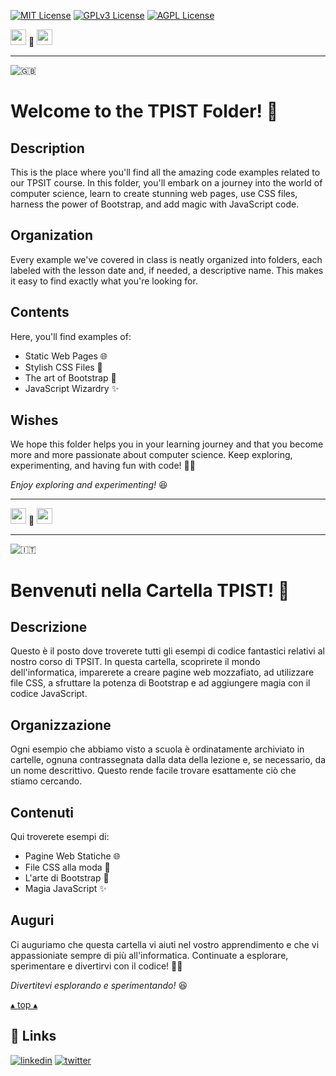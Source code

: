 [![MIT License](https://img.shields.io/badge/License-MIT-green.svg)](https://choosealicense.com/licenses/mit/)
[![GPLv3 License](https://img.shields.io/badge/License-GPL%20v3-yellow.svg)](https://opensource.org/licenses/)
[![AGPL License](https://img.shields.io/badge/license-AGPL-blue.svg)](http://www.gnu.org/licenses/agpl-3.0)

<a name="TOP"></a>

<a href="#IT"><img style="height:25px" src="https://em-content.zobj.net/thumbs/60/whatsapp/352/flag-italy_1f1ee-1f1f9.png" /></a>
🤍
<a href="#EN"><img style="height:25px" src="https://em-content.zobj.net/thumbs/60/whatsapp/352/flag-united-kingdom_1f1ec-1f1e7.png" /></a>

<hr />


![🇬🇧](https://em-content.zobj.net/thumbs/60/whatsapp/352/flag-united-kingdom_1f1ec-1f1e7.png) <a name="EN"></A>
# Welcome to the TPIST Folder! 🚀

## Description
This is the place where you'll find all the amazing code examples related to our TPSIT course.
In this folder, you'll embark on a journey into the world of computer science, learn to create stunning web pages, use CSS files, harness the power of Bootstrap, and add magic with JavaScript code.

## Organization
Every example we've covered in class is neatly organized into folders, each labeled with the lesson date and, if needed, a descriptive name.
This makes it easy to find exactly what you're looking for.

## Contents
Here, you'll find examples of:
- Static Web Pages 🌐
- Stylish CSS Files 🎨
- The art of Bootstrap 🥾
- JavaScript Wizardry ✨

## Wishes
We hope this folder helps you in your learning journey and that you become more and more passionate about computer science. Keep exploring, experimenting, and having fun with code! 🤖👾

*Enjoy exploring and experimenting!* 😆


<hr/>

<a href="#IT"><img style="height:25px" src="https://em-content.zobj.net/thumbs/60/whatsapp/352/flag-italy_1f1ee-1f1f9.png" /></a> 🤍 <a href="#EN"><img style="height:25px" src="https://em-content.zobj.net/thumbs/60/whatsapp/352/flag-united-kingdom_1f1ec-1f1e7.png" /></a>

<hr />


![🇮🇹](https://em-content.zobj.net/thumbs/60/whatsapp/352/flag-italy_1f1ee-1f1f9.png) <a name="IT"></A>
# Benvenuti nella Cartella TPIST! 🚀

## Descrizione
Questo è il posto dove troverete tutti gli esempi di codice fantastici relativi al nostro corso di TPSIT.
In questa cartella, scoprirete il mondo dell'informatica, imparerete a creare pagine web mozzafiato, ad utilizzare file CSS, a sfruttare la potenza di Bootstrap e ad aggiungere magia con il codice JavaScript.

## Organizzazione
Ogni esempio che abbiamo visto a scuola è ordinatamente archiviato in cartelle, ognuna contrassegnata dalla data della lezione e, se necessario, da un nome descrittivo.
Questo rende facile trovare esattamente ciò che stiamo cercando.

## Contenuti
Qui troverete esempi di:
- Pagine Web Statiche 🌐
- File CSS alla moda 🎨
- L'arte di Bootstrap 🥾
- Magia JavaScript ✨

## Auguri
Ci auguriamo che questa cartella vi aiuti nel vostro apprendimento e che vi appassioniate sempre di più all'informatica.
Continuate a esplorare, sperimentare e divertirvi con il codice! 🤖👾

*Divertitevi esplorando e sperimentando!* 😆

<a href="#TOP">&utrif; top &utrif;</a>

## 🔗 Links
[![linkedin](https://img.shields.io/badge/linkedin-0A66C2?style=for-the-badge&logo=linkedin&logoColor=white)](https://www.linkedin.com/in/biagio-rosario-greco-77145774/)
[![twitter](https://img.shields.io/badge/twitter-1DA1F2?style=for-the-badge&logo=twitter&logoColor=white)](https://twitter.com/birg_81)

